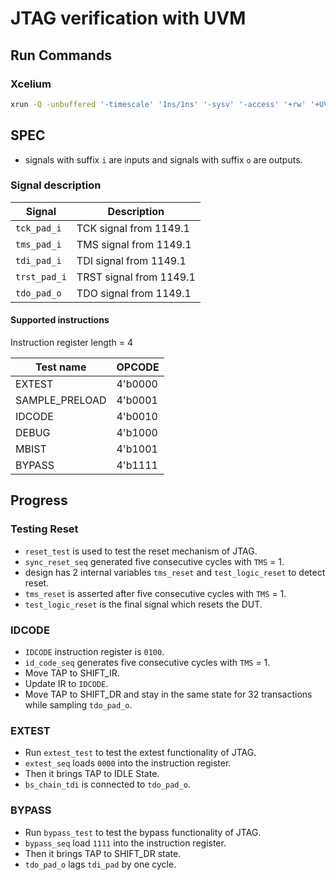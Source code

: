 # JTAG verification with UVM

## Run Commands

### Xcelium

```bash
xrun -Q -unbuffered '-timescale' '1ns/1ns' '-sysv' '-access' '+rw' '+UVM_VERBOSITY=UVM_HIGH' '+UVM_TESTNAME=test_all_test' '-svseed' '2' -uvmnocdnsextra -uvmhome $UVM_HOME $UVM_HOME/src/uvm_macros.svh design.sv testbench.sv -incdir agent -incdir tests

```

## SPEC

- signals with suffix `i` are inputs and signals with suffix `o` are outputs.

### Signal description

| Signal       | Description             |
| ------------ | ----------------------- |
| `tck_pad_i`  | TCK signal from 1149.1  |
| `tms_pad_i`  | TMS signal from 1149.1  |
| `tdi_pad_i`  | TDI signal from 1149.1  |
| `trst_pad_i` | TRST signal from 1149.1 |
| `tdo_pad_o`  | TDO signal from 1149.1  |

#### Supported instructions

Instruction register length = 4

| Test name      | OPCODE  |
| -------------- | ------- |
| EXTEST         | 4'b0000 |
| SAMPLE_PRELOAD | 4'b0001 |
| IDCODE         | 4'b0010 |
| DEBUG          | 4'b1000 |
| MBIST          | 4'b1001 |
| BYPASS         | 4'b1111 |

## Progress

### Testing Reset

- `reset_test` is used to test the reset mechanism of JTAG.
- `sync_reset_seq` generated five consecutive cycles with `TMS` = 1.
- design has 2 internal variables `tms_reset` and `test_logic_reset` to detect reset.
- `tms_reset` is asserted after five consecutive cycles with `TMS` = 1.
- `test_logic_reset` is the final signal which resets the DUT.

### IDCODE

- `IDCODE` instruction register is `0100`.
- `id_code_seq` generates five consecutive cycles with `TMS` = 1.
- Move TAP to SHIFT_IR.
- Update IR to `IDCODE`.
- Move TAP to SHIFT_DR and stay in the same state for 32 transactions while sampling `tdo_pad_o`.

### EXTEST

- Run `extest_test` to test the extest functionality of JTAG.
- `extest_seq` loads `0000` into the instruction register.
- Then it brings TAP to IDLE State.
- `bs_chain_tdi` is connected to `tdo_pad_o`.

### BYPASS

- Run `bypass_test` to test the bypass functionality of JTAG.
- `bypass_seq` load `1111` into the instruction register.
- Then it brings TAP to SHIFT_DR state.
- `tdo_pad_o` lags `tdi_pad` by one cycle.

